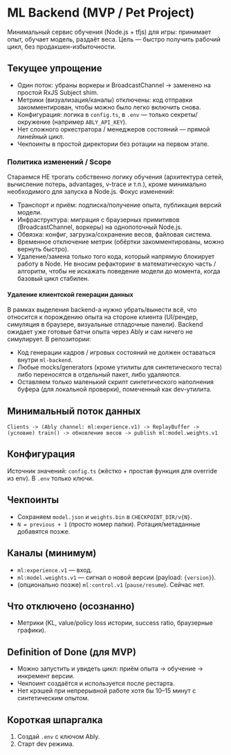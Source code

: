 # ML Backend (MVP / Pet Project)

Минимальный сервис обучения (Node.js + tfjs) для игры: принимает опыт, обучает модель, раздаёт веса. Цель — быстро получить рабочий цикл, без продакшен-избыточности.

## Текущее упрощение
- Один поток: убраны воркеры и BroadcastChannel → заменено на простой RxJS Subject shim.
- Метрики (визуализация/каналы) отключены: код отправки закомментирован, чтобы можно было легко включить снова.
- Конфигурация: логика в `config.ts`, в `.env` — только секреты/окружение (например `ABLY_API_KEY`).
- Нет сложного оркестратора / менеджеров состояний — прямой линейный цикл.
- Чекпоинты в простой директории без ротации на первом этапе.

### Политика изменений / Scope
Стараемся НЕ трогать собственно логику обучения (архитектура сетей, вычисление потерь, advantages, v-trace и т.п.), кроме минимально необходимого для запуска в Node.js. Фокус изменений:
- Транспорт и приём: подписка/получение опыта, публикация версий модели.
- Инфраструктура: миграция с браузерных примитивов (BroadcastChannel, воркеры) на однопоточный Node.js.
- Обвязка: конфиг, загрузка/сохранение весов, файловая система.
- Временное отключение метрик (обёртки закомментированы, можно вернуть быстро).
- Удаление/замена только того кода, который напрямую блокирует работу в Node.
Не вносим рефакторинг в математическую часть / алгоритм, чтобы не искажать поведение модели до момента, когда базовый цикл стабилен.

#### Удаление клиентской генерации данных
В рамках выделения backend-а нужно убрать/вынести всё, что относится к порождению опыта на стороне клиента (UI/рендер, симуляция в браузере, визуальные отладочные панели). Backend ожидает уже готовые батчи опыта через Ably и сам ничего не симулирует. В репозитории:
- Код генерации кадров / игровых состояний не должен оставаться внутри `ml-backend`.
- Любые mocks/generators (кроме утилиты для синтетического теста) либо переносятся в отдельный пакет, либо удаляются.
- Оставляем только маленький скрипт синтетического наполнения буфера (для локальной проверки), помеченный как dev-утилита.

## Минимальный поток данных
`Clients -> (Ably channel: ml:experience.v1) -> ReplayBuffer -> (условие) train() -> обновление весов -> publish ml:model.weights.v1`

## Конфигурация
Источник значений: `config.ts` (жёстко + простая функция для override из env). В `.env` только ключи.

## Чекпоинты
- Сохраняем `model.json` и `weights.bin` в `CHECKPOINT_DIR/v{N}`.
- `N = previous + 1` (просто номер папки). Ротация/метаданные добавятся позже.

## Каналы (минимум)
- `ml:experience.v1` — вход.
- `ml:model.weights.v1` — сигнал о новой версии (payload: `{version}`).
- (опционально позже) `ml:control.v1` (`pause/resume`). Сейчас нет.

## Что отключено (осознанно)
- Метрики (KL, value/policy loss истории, success ratio, браузерные графики).

## Definition of Done (для MVP)
- Можно запустить и увидеть цикл: приём опыта → обучение → инкремент версии.
- Чекпоинт создаётся и используется после рестарта.
- Нет крэшей при непрерывной работе хотя бы 10–15 минут с синтетическим опытом.

## Короткая шпаргалка
1. Создай `.env` с ключом Ably.
2. Старт dev режима.
